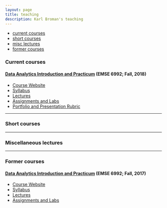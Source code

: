 ```yaml
---
layout: page
title: teaching
description: Karl Broman's teaching
---
```


<div class="navbar">
    <div class="navbar-inner">
        <ul class="nav">
            <li><a href="#current">current courses</a></li>
            <li><a href="#shortcourses">short courses</a></li>
            <li><a href="#misc">misc lectures</a></li>
            <li><a href="#old">former courses</a></li>
        </ul>
    </div>
</div>


### <a name="current"></a>Current courses

#### [Data Analytics Introduction and Practicum](http://bsharvey.github.io) (EMSE 6992; Fall, 2018)

- [Course Website](https://bsharvey.github.io/pages/teaching.html)
- [Syllabus](https://github.com/bsharvey/bsharvey.github.io/blob/master/assets/Syllabus_EMSE6992_Harvey_20180810.pdf)
- [Lectures](https://bsharvey.github.io/pages/talks.html#lectures_2018)
- [Assignments and Labs](https://github.com/bsharvey/EMSEDataAnalytics)
- [Portfolio and Presentation Rubric](https://github.com/bsharvey/bsharvey.github.io/blob/master/assets/Portfolio%20Rubric_Fall2018_20180830.pdf)


---

### <a name="shortcourses"></a>Short courses

---

### <a name="misc"></a>Miscellaneous lectures


---

### <a name="old"></a>Former courses

#### [Data Analytics Introduction and Practicum](http://bsharvey.github.io) (EMSE 6992; Fall, 2017)

- [Course Website](https://bsharvey.github.io/pages/teaching.html)
- [Syllabus](https://github.com/bsharvey/bsharvey.github.io/blob/master/assets/Syllabus_EMSE6992_Harvey_20170904.pdf)
- [Lectures](https://bsharvey.github.io/pages/talks.html#lectures)
- [Assignments and Labs](https://github.com/bsharvey/EMSEDataAnalytics)


